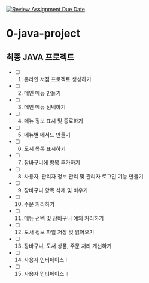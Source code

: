 [![Review Assignment Due Date](https://classroom.github.com/assets/deadline-readme-button-24ddc0f5d75046c5622901739e7c5dd533143b0c8e959d652212380cedb1ea36.svg)](https://classroom.github.com/a/rtWQojmw)
# 0-java-project

## 최종 JAVA 프로젝트

- [ ] 1. 온라인 서점 프로젝트 생성하기
- [ ] 2. 메인 메뉴 만들기
- [ ] 3. 메인 메뉴 선택하기
- [ ] 4. 메뉴 정보 표시 및 종료하기
- [ ] 5. 메뉴별 메서드 만들기
- [ ] 6. 도서 목록 표시하기
- [ ] 7. 장바구니에 항목 추가하기
- [ ] 8. 사용자, 관리자 정보 관리 및 관리자 로그인 기능 만들기
- [ ] 9. 장바구니 항목 삭제 및 비우기
- [ ] 10. 주문 처리하기
- [ ] 11. 메뉴 선텍 및 장바구니 예외 처리하기
- [ ] 12. 도서 정보 파일 저장 및 읽어오기
- [ ] 13. 장바구니, 도서 상품, 주문 처리 개선하기
- [ ] 14. 사용자 인터페이스 I
- [ ] 15. 사용자 인터페이스 II
